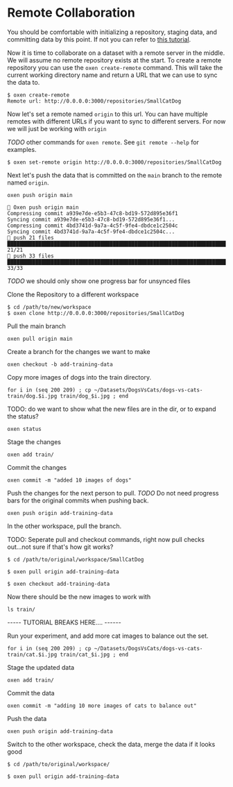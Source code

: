 # Remote Collaboration

You should be comfortable with initializing a repository, staging data, and committing data by this point. If not you can refer to [this tutorial](1_InitAndCommit.md).

Now it is time to collaborate on a dataset with a remote server in the middle. We will assume no remote repository exists at the start. To create a remote repository you can use the `oxen create-remote` command. This will take the current working directory name and return a URL that we can use to sync the data to.

```shell
$ oxen create-remote
Remote url: http://0.0.0.0:3000/repositories/SmallCatDog
```

Now let's set a remote named `origin` to this url. You can have multiple remotes with different URLs if you want to sync to different servers. For now we will just be working with `origin`

*TODO* other commands for `oxen remote`. See `git remote --help` for examples.

```shell
$ oxen set-remote origin http://0.0.0.0:3000/repositories/SmallCatDog
```

Next let's push the data that is committed on the `main` branch to the remote named `origin`.

```shell
oxen push origin main

🐂 Oxen push origin main
Compressing commit a939e7de-e5b3-47c8-bd19-572d895e36f1
Syncing commit a939e7de-e5b3-47c8-bd19-572d895e36f1...
Compressing commit 4bd3741d-9a7a-4c5f-9fe4-dbdce1c2504c
Syncing commit 4bd3741d-9a7a-4c5f-9fe4-dbdce1c2504c...
🐂 push 21 files
██████████████████████████████████████████████████████████████████████████████████████████████████████████████████████████████████████████████████████████████████████████ 21/21
🐂 push 33 files
██████████████████████████████████████████████████████████████████████████████████████████████████████████████████████████████████████████████████████████████████████████ 33/33
```

*TODO* we should only show one progress bar for unsynced files

Clone the Repository to a different workspace

```shell
$ cd /path/to/new/workspace
$ oxen clone http://0.0.0.0:3000/repositories/SmallCatDog
```

Pull the main branch

```shell
oxen pull origin main
```

Create a branch for the changes we want to make

```shell
oxen checkout -b add-training-data
```

Copy more images of dogs into the train directory.

```shell
for i in (seq 200 209) ; cp ~/Datasets/DogsVsCats/dogs-vs-cats-train/dog.$i.jpg train/dog_$i.jpg ; end
```

TODO: do we want to show what the new files are in the dir, or to expand the status?

```shell
oxen status
```

Stage the changes

```shell
oxen add train/
```

Commit the changes

```shell
oxen commit -m "added 10 images of dogs"
```

Push the changes for the next person to pull. *TODO* Do not need progress bars for the original commits when pushing back.

```shell
oxen push origin add-training-data
```

In the other workspace, pull the branch.

TODO: Seperate pull and checkout commands, right now pull checks out...not sure if that's how git works?

```shell
$ cd /path/to/original/workspace/SmallCatDog

$ oxen pull origin add-training-data

$ oxen checkout add-training-data
```

Now there should be the new images to work with

```shell
ls train/
```

----- TUTORIAL BREAKS HERE.... ------

Run your experiment, and add more cat images to balance out the set.

```shell
for i in (seq 200 209) ; cp ~/Datasets/DogsVsCats/dogs-vs-cats-train/cat.$i.jpg train/cat_$i.jpg ; end
```

Stage the updated data

```shell
oxen add train/
```

Commit the data

```shell
oxen commit -m "adding 10 more images of cats to balance out"
```

Push the data

```shell
oxen push origin add-training-data
```

Switch to the other workspace, check the data, merge the data if it looks good

```shell
$ cd /path/to/original/workspace/

$ oxen pull origin add-training-data
```

